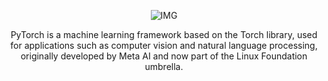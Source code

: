 <div align="center">

![IMG](https://user-images.githubusercontent.com/55017307/200453294-91cf2c87-0fe7-4562-b711-a71dd4c42442.png)

PyTorch is a machine learning framework based on the Torch library, used for applications such as computer vision and natural language processing, originally developed by Meta AI and now part of the Linux Foundation umbrella.

</div>
